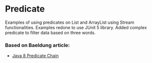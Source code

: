 # Predicate

Examples of using predicates on List and ArrayList using Stream functionalities.
Examples redone to use JUnit 5 library.
Added complex predicate to filter data based on three words.

### Based on Baeldung article: 
- [Java 8 Predicate Chain](https://www.baeldung.com/java-predicate-chain)
